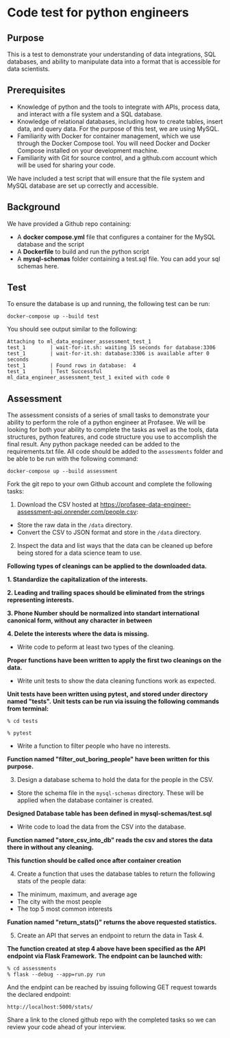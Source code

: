 # Code test for python engineers

## Purpose

This is a test to demonstrate your understanding of data integrations, SQL databases, and ability to manipulate data into a format that is accessible for data scientists.

## Prerequisites

- Knowledge of python and the tools to integrate with APIs, process data, and interact with a file system and a SQL database.
- Knowledge of relational databases, including how to create tables, insert data, and query data. For the purpose of this test, we are using MySQL.
- Familiarity with Docker for container management, which we use through the Docker Compose tool. You will need Docker and Docker Compose installed on your development machine.
- Familiarity with Git for source control, and a github.com account which will be used for sharing your code.

We have included a test script that will ensure that the file system and MySQL database are set up correctly and accessible.

## Background

We have provided a Github repo containing:

- A **docker compose.yml** file that configures a container for the MySQL database and the script
- A **Dockerfile** to build and run the python script
- A **mysql-schemas** folder containing a test.sql file. You can add your sql schemas here.

## Test

To ensure the database is up and running, the following test can be run:

```
docker-compose up --build test
```

You should see output similar to the following:

```
Attaching to ml_data_engineer_assessment_test_1
test_1        | wait-for-it.sh: waiting 15 seconds for database:3306
test_1        | wait-for-it.sh: database:3306 is available after 0 seconds
test_1        | Found rows in database:  4
test_1        | Test Successful
ml_data_engineer_assessment_test_1 exited with code 0
```

## Assessment

The assessment consists of a series of small tasks to demonstrate your ability to perform the role of a python engineer at Profasee. We will be looking for both your ability to complete the tasks as well as the tools, data structures, python features, and code structure you use to accomplish the final result. Any python package needed can be added to the requirements.txt file. All code should be added to the `assessments` folder and be able to be run with the following command:
```
docker-compose up --build assessment
```

Fork the git repo to your own Github account and complete the following tasks:

1. Download the CSV hosted at https://profasee-data-engineer-assessment-api.onrender.com/people.csv:
* Store the raw data in the `/data` directory.
* Convert the CSV to JSON format and store in the `/data` directory.
2. Inspect the data and list ways that the data can be cleaned up before being stored for a data science team to use.

**Following types of cleanings can be applied to the downloaded data.**

**1. Standardize the capitalization of the interests.**

**2. Leading and trailing spaces should be eliminated from the strings representing interests.**

**3. Phone Number should be normalized into standart international canonical form, without any character in between** 

**4. Delete the interests where the data is missing.**

* Write code to peform at least two types of the cleaning.

**Proper functions have been written to apply the first two cleanings on the data.**

* Write unit tests to show the data cleaning functions work as expected.

**Unit tests have been written using pytest, and stored under directory named "tests".**
**Unit tests can be run via issuing the following commands from terminal:**

    % cd tests

    % pytest

* Write a function to filter people who have no interests.

**Function named "filter_out_boring_people" have been written for this purpose.**

3. Design a database schema to hold the data for the people in the CSV.
* Store the schema file in the `mysql-schemas` directory. These will be applied when the database container is created.

**Designed Database table has been defined in mysql-schemas/test.sql**

* Write code to load the data from the CSV into the database.

**Function named "store_csv_into_db" reads the csv and stores the data there in without any cleaning.**

**This function should be called once after container creation**

4. Create a function that uses the database tables to return the following stats of the people data:
* The minimum, maximum, and average age
* The city with the most people
* The top 5 most common interests

**Funation named "return_stats()" returns the above requested statistics.**

5. Create an API that serves an endpoint to return the data in Task 4.

**The function created at step 4 above have been specified as the API endpoint via Flask Framework.**
**The endpoint can be launched with:**

    % cd assessments
    % flask --debug --app=run.py run

And the endpint can be reached by issuing following GET request towards the declared endpoint:

    http://localhost:5000/stats/

Share a link to the cloned github repo with the completed tasks so we can review your code ahead of your interview.
